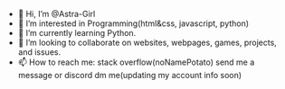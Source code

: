 - 👋 Hi, I’m @Astra-Girl
- 👀 I’m interested in Programming(html&css, javascript, python)
- 🌱 I’m currently learning Python.
- 💞️ I’m looking to collaborate on websites, webpages, games, projects, and issues.  
- 📫 How to reach me: stack overflow(noNamePotato) send me a message or discord dm me(updating my account info soon)

<!---
Astra-Girl/Astra-Girl is a ✨ special ✨ repository because its `README.md` (this file) appears on your GitHub profile.
You can click the Preview link to take a look at your changes.
--->
